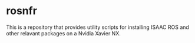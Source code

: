 # rosnfr

This is a repository that provides utility scripts for installing ISAAC ROS and other relavant packages on a Nvidia Xavier NX.

